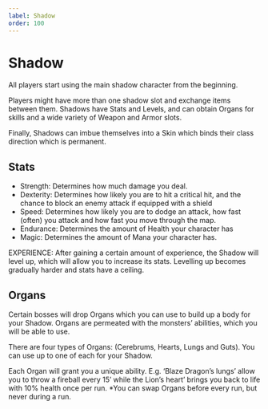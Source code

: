 ```yaml
---
label: Shadow
order: 100
---
```

# Shadow

All players start using the main shadow character from the beginning.

Players might have more than one shadow slot and exchange items between them. Shadows have Stats and Levels, and can obtain Organs for skills and a wide variety of Weapon and Armor slots. 

Finally, Shadows can imbue themselves into a Skin which binds their class direction which is permanent.

 ## Stats

- Strength: Determines how much damage you deal.
- Dexterity: Determines how likely you are to hit a critical hit, and the chance to block an enemy attack if equipped with a shield
- Speed: Determines how likely you are to dodge an attack, how fast (often) you attack and how fast you move through the map.
- Endurance: Determines the amount of Health your character has
- Magic: Determines the amount of Mana your character has.

EXPERIENCE: After gaining a certain amount of experience, the Shadow will level up, which will allow you to increase its stats. Levelling up becomes gradually harder and stats have a ceiling.

## Organs 
Certain bosses will drop Organs which you can use to build up a body for your Shadow. Organs are permeated with the monsters’ abilities, which you will be able to use. 

There are four types of Organs: (Cerebrums, Hearts, Lungs and Guts). You can use up to one of each for your Shadow. 

Each Organ will grant you a unique ability. E.g. ‘Blaze Dragon’s lungs’ allow you to throw a fireball every 15’ while the Lion’s heart’ brings you back to life with 10% health once per run.
*You can swap Organs before every run, but never during a run.



